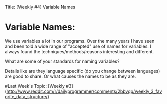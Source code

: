 Title: [Weekly #4] Variable Names

# Variable Names:

We use variables a lot in our programs. Over the many years I have seen and been told a wide range of "accepted" use of names for variables. I always found the techniques/methods/reasons interesting and different.

What are some of your standards for naming variables? 

Details like are they language specific (do you change between languages) are good to share. Or what causes the names to be as they are.


#Last Week's Topic:
[Weekly #3] (http://www.reddit.com/r/dailyprogrammer/comments/2bbvqp/weekly_3_favorite_data_structure/)